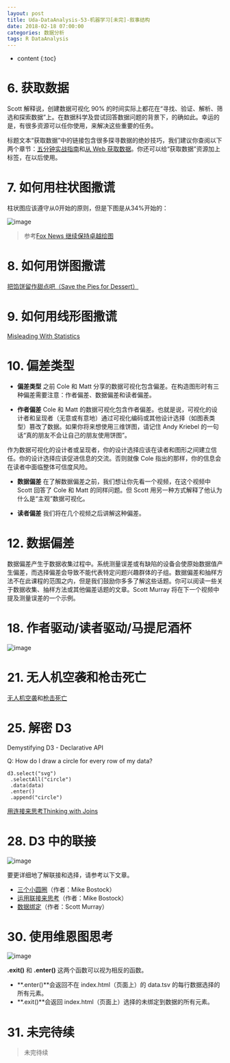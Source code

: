 ```yaml
---
layout: post
title: Uda-DataAnalysis-53-机器学习[未完]-叙事结构
date: 2018-02-18 07:00:00
categories: 数据分析
tags: R DataAnalysis 
---
```

* content
{:toc}


# 6. 获取数据

Scott 解释说，创建数据可视化 90% 的时间实际上都花在“寻找、验证、解析、筛选和探索数据”上。在数据科学及尝试回答数据问题的背景下，的确如此。幸运的是，有很多资源可以任你使用，来解决这些重要的任务。

标题文本“获取数据”中的链接包含很多探寻数据的绝妙技巧，我们建议你查阅以下两个章节：[五分钟实战指南](http://datajournalismhandbook.org/1.0/en/getting_data_0.html)和[从 Web 获取数据](http://datajournalismhandbook.org/1.0/en/getting_data_3.html)。你还可以给“获取数据”资源加上标签，在以后使用。

# 7. 如何用柱状图撒谎

柱状图应该遵守从0开始的原则，但是下图是从34%开始的：

![image](https://user-images.githubusercontent.com/18595935/37241199-88a12ea6-2498-11e8-991b-6d47785ad2d8.png)

> 参考[Fox News 继续保持卓越绘图](http://flowingdata.com/2012/08/06/fox-news-continues-charting-excellence/)

# 8. 如何用饼图撒谎

[把馅饼留作甜点吧（Save the Pies for Dessert）](http://www.perceptualedge.com/articles/visual_business_intelligence/save_the_pies_for_dessert.pdf)

# 9. 如何用线形图撒谎

[Misleading With Statistics](https://medium.com/i-data/misleading-with-statistics-c63780efa928)

# 10. 偏差类型

- **偏差类型**
之前 Cole 和 Matt 分享的数据可视化包含偏差。在构造图形时有三种偏差需要注意：作者偏差、数据偏差和读者偏差。

- **作者偏差**
Cole 和 Matt 的数据可视化包含作者偏差。也就是说，可视化的设计者和呈现者（无意或有意地）通过可视化编码或其他设计选择（如图表类型）篡改了数据。如果你将来想使用三维饼图，请记住 Andy Kriebel 的一句话“真的朋友不会让自己的朋友使用饼图”。

作为数据可视化的设计者或呈现者，你的设计选择应该在读者和图形之间建立信任。你的设计选择应该促进信息的交流。否则就像 Cole 指出的那样，你的信息会在读者中面临整体可信度风险。

- **数据偏差**
在了解数据偏差之前，我们想让你先看一个视频，在这个视频中 Scott 回答了 Cole 和 Matt 的同样问题。但 Scott 用另一种方式解释了他认为什么是“主观”数据可视化。

- **读者偏差**
我们将在几个视频之后讲解这种偏差。

# 12. 数据偏差

数据偏差产生于数据收集过程中。系统测量误差或有缺陷的设备会使原始数据值产生偏差，而选择偏差会导致不能代表特定问题兴趣群体的子组。数据偏差和抽样方法不在此课程的范围之内，但是我们鼓励你多多了解这些话题。你可以阅读一些关于数据收集、抽样方法或其他偏差话题的文章。Scott Murray 将在下一个视频中提及测量误差的一个示例。

# 18. 作者驱动/读者驱动/马提尼酒杯

![image](https://user-images.githubusercontent.com/18595935/37248138-ad705dd2-250c-11e8-8ccb-7baf3b701449.png)

# 21. 无人机空袭和枪击死亡

[无人机空袭](http://drones.pitchinteractive.com/)和[枪击死亡](https://guns.periscopic.com/?year=2013)

# 25. 解密 D3

Demystifying D3 - Declarative API

Q: How do I draw a circle for every row of my data?

```
d3.select("svg")
 .selectAll("circle")
 .data(data)
 .enter()
 .append("circle")
```

[用连接来思考Thinking with Joins](https://bost.ocks.org/mike/join/)

# 28. D3 中的联接

![image](https://user-images.githubusercontent.com/18595935/37248278-1c4cab4e-2511-11e8-909c-27a877fa3113.png)

要更详细地了解联接和选择，请参考以下文章。
- [三个小圆圈](https://bost.ocks.org/mike/circles/)（作者：Mike Bostock）
- [运用联接来思考](https://bost.ocks.org/mike/join/)（作者：Mike Bostock）
- [数据绑定](http://alignedleft.com/tutorials/d3/binding-data)（作者：Scott Murray）

# 30. 使用维恩图思考

![image](https://user-images.githubusercontent.com/18595935/37248299-e901b5c6-2511-11e8-82d9-7ca255e72715.png)

**.exit()** 和 **.enter()** 这两个函数可以视为相反的函数。
- **.enter()**会返回不在 index.html（页面上）的 data.tsv 的每行数据选择的所有元素。
- **.exit()**会返回 index.html（页面上）选择的未绑定到数据的所有元素。


# 31. 未完待续

> 未完待续